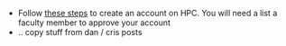 * Follow [these steps](https://wikis.nyu.edu/display/NYUHPC/Requesting+an+HPC+account+with+IIQ) to create an account on HPC. You will need a list a faculty member to approve your account
* .. copy stuff from dan / cris posts